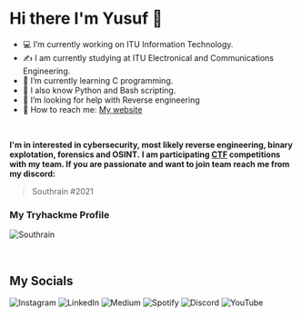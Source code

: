 # Hi there I'm Yusuf 👋

- :computer: I’m currently working on ITU Information Technology.
- :writing_hand: I am currently studying at ITU Electronical and Communications Engineering.
- :kiwi_fruit:	 I’m currently learning C programming.
- :snake:  I also know Python and Bash scripting.
- :thinking: I’m looking for help with Reverse engineering
- :speech_balloon: How to reach me: [My website](https://web.itu.edu.tr/saraclioglu20)

<br>

**I'm in interested in cybersecurity, most likely reverse engineering, binary explotation, forensics and OSINT.**
**I am participating [CTF](https://ctfd.io/whats-a-ctf/) competitions with my team. If you are passionate and want to join team reach me from my discord:**
> Southrain #2021
 
 ### My Tryhackme Profile
![Southrain](https://user-images.githubusercontent.com/75025215/133143824-80605390-3bb3-45a0-9ba9-86544c202162.png)

<br>

## My Socials

![Instagram](https://img.shields.io/badge/@y.saraclioglu-%23E4405F.svg?style=for-the-badge&logo=Instagram&logoColor=white)
![LinkedIn](https://img.shields.io/badge/Yusuf%20Saraçlıoğlu-%230077B5.svg?style=for-the-badge&logo=linkedin&logoColor=white)
![Medium](https://img.shields.io/badge/Yusuf%20Saraçlıoğlu-%23000000.svg?style=for-the-badge&logo=Medium&logoColor=white)
![Spotify](https://img.shields.io/badge/Src-1ED760?style=for-the-badge&logo=spotify&logoColor=white)
![Discord](https://img.shields.io/badge/Soft%20</>%20Sec-%237289DA.svg?style=for-the-badge&logo=discord&logoColor=white)
![YouTube](https://img.shields.io/badge/SoftSec-%23FF0000.svg?style=for-the-badge&logo=YouTube&logoColor=white)
